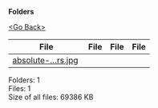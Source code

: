 **Folders**

[&lt;Go Back&gt;](../right.html)

<table><thead><tr class="header"><th><strong>File</strong></th><th><strong>File</strong></th><th><strong>File</strong></th><th><strong>File</strong></th></tr></thead><tbody><tr class="odd"><td><a href="absolute-beginners.jpg">absolute-…rs.jpg</a> </td><td></td><td></td><td></td></tr></tbody></table>

Folders: 1  
Files: 1  
Size of all files: 69386 KB
